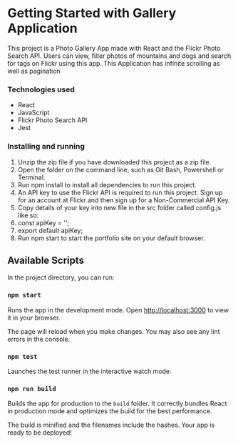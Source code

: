 # Getting Started with Gallery Application
This project is a Photo Gallery App made with React and the Flickr Photo Search API. 
Users can view, filter photos of mountains and dogs and search for tags on Flickr using this app.
This Application has infinite scrolling as well as pagination

### Technologies used
* React
* JavaScript
* Flickr Photo Search API
* Jest

### Installing and running
<ol>
  <li>Unzip the zip file if you have downloaded this project as a zip file.</li>
  <li>Open the folder on the command line, such as Git Bash, Powershell or Terminal.</li>
  <li>Run npm install to install all dependencies to run this project.</li>
  <li>An API key to use the Flickr API is required to run this project. Sign up for an account at Flickr and then sign up for a Non-Commercial API Key.</li>
  <li>Copy details of your key into new file in the src folder called config.js like so:</li>
  <li>const apiKey = '<your key here>';</li>
  <li>export default apiKey;</li>
  <li>Run npm start to start the portfolio site on your default browser.</li>
</ol>
 
## Available Scripts

In the project directory, you can run:

### `npm start`

Runs the app in the development mode.
Open [http://localhost:3000](http://localhost:3000) to view it in your browser.

The page will reload when you make changes.
You may also see any lint errors in the console.

### `npm test`

Launches the test runner in the interactive watch mode.


### `npm run build`

Builds the app for production to the `build` folder.
It correctly bundles React in production mode and optimizes the build for the best performance.

The build is minified and the filenames include the hashes.
Your app is ready to be deployed!




